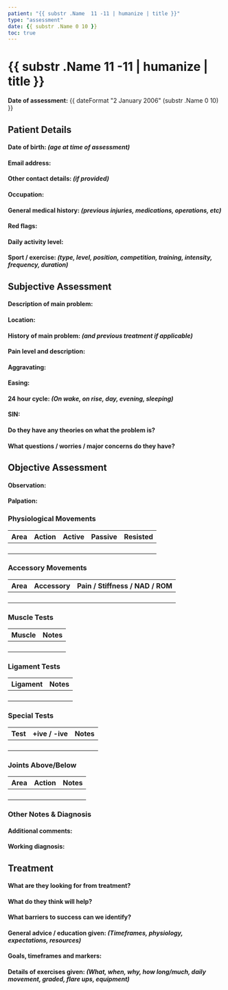 ```yaml
---
patient: "{{ substr .Name  11 -11 | humanize | title }}"
type: "assessment"
date: {{ substr .Name 0 10 }}
toc: true
---
```


# {{ substr .Name  11 -11 | humanize | title }}

**Date of assessment:** {{ dateFormat "2 January 2006" (substr .Name 0 10) }}

## Patient Details

#### Date of birth: *(age at time of assessment)*

#### Email address:

#### Other contact details: *(if provided)*

#### Occupation:

#### General medical history: *(previous injuries, medications, operations, etc)*

#### Red flags:

#### Daily activity level:

#### Sport / exercise: *(type, level, position, competition, training, intensity, frequency,  duration)*

## Subjective Assessment

#### Description of main problem:

#### Location:

#### History of main problem: *(and previous treatment if applicable)*

#### Pain level and description:

#### Aggravating:

#### Easing:

#### 24 hour cycle: *(On wake, on rise, day, evening, sleeping)*

#### SIN:

#### Do they have any theories on what the problem is?

#### What questions / worries / major concerns do they have?

## Objective Assessment

#### Observation:

#### Palpation:

### Physiological Movements

| Area | Action | Active | Passive | Resisted |
| ---- | ------ | ------ | ------- | -------- |
|      |        |        |         |          |
|      |        |        |         |          |
|      |        |        |         |          |
|      |        |        |         |          |

### Accessory Movements

| Area | Accessory | Pain / Stiffness / NAD / ROM |
| ---- | --------- | ---------------------------- |
|      |           |                              |
|      |           |                              |
|      |           |                              |
|      |           |                              |

### Muscle Tests

| Muscle | Notes |
| ------ | ----- |
|        |       |
|        |       |
|        |       |
|        |       |

### Ligament Tests

| Ligament | Notes |
| -------- | ----- |
|          |       |
|          |       |
|          |       |
|          |       |

### Special Tests

| Test | +ive / -ive | Notes |
| ---- | ----------- | ----- |
|      |             |       |
|      |             |       |
|      |             |       |
|      |             |       |

### Joints Above/Below

| Area | Action | Notes |
| ---- | ------ | ----- |
|      |        |       |
|      |        |       |
|      |        |       |
|      |        |       |

### Other Notes & Diagnosis

#### Additional comments:

#### Working diagnosis:

## Treatment

#### What are they looking for from treatment?

#### What do they think will help?

#### What barriers to success can we identify?

#### General advice / education given: *(Timeframes, physiology, expectations, resources)*

#### Goals, timeframes and markers:

#### Details of exercises given: *(What, when, why, how long/much, daily movement, graded, flare ups, equipment)*
